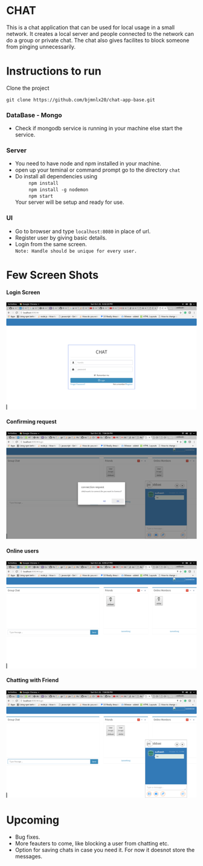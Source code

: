 # CHAT
This is a chat application that can be used for local usage in a small network. It creates a local server and people connected to the network can do a group or private chat. The chat also gives facilites to block someone from pinging unnecessarily.

# Instructions to run
Clone the project
```
git clone https://github.com/bjmnlx20/chat-app-base.git
```

### DataBase - Mongo
* Check if mongodb service is running in your machine else start the service.

### Server
* You need to have node and npm installed in your machine.
* open up your teminal or command prompt go to the directory `chat`
* Do install all dependencies using  
   &nbsp;&nbsp;&nbsp;&nbsp;&nbsp;&nbsp;&nbsp;&nbsp;&nbsp;`npm install`  
   &nbsp;&nbsp;&nbsp;&nbsp;&nbsp;&nbsp;&nbsp;&nbsp;&nbsp;`npm install -g nodemon`  
    &nbsp;&nbsp;&nbsp;&nbsp;&nbsp;&nbsp;&nbsp;&nbsp;&nbsp;`npm start`  
Your server will be setup and ready for use.

### UI
* Go to browser and type `localhost:8080` in place of url.
* Register user by giving basic details.
* Login from the same screen.  
`Note: Handle should be unique for every user.`

# Few Screen Shots
#### Login Screen
![login screen](https://github.com/bjmnlx20/chat-app-base/blob/master/screenshots/login.png "Login Page")  
#### Confirming request 
![Confirming request to chat](https://github.com/bjmnlx20/chat-app-base/blob/master/screenshots/confirm_request.png "Confirming Request")  
#### Online users
![online users](https://github.com/bjmnlx20/chat-app-base/blob/master/screenshots/online_users.png "Online users")  

#### Chatting with Friend
![Chatting](https://github.com/bjmnlx20/chat-app-base/blob/master/screenshots/chat.png? "Chatting with Friend")

# Upcoming
* Bug fixes.
* More feauters to come, like blocking a user from chatting etc.  
* Option for saving chats in case you need it. For now it doesnot store the messages.
